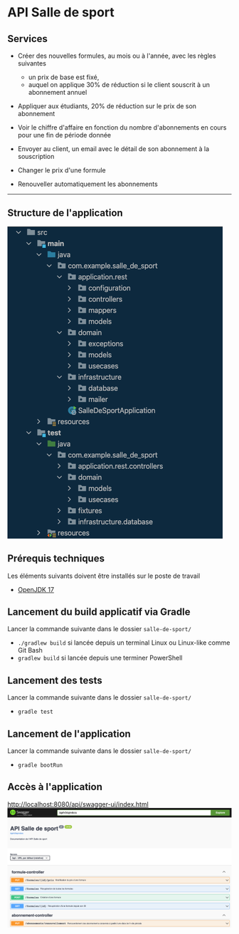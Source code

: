 # API Salle de sport

## Services

- Créer des nouvelles formules, au mois ou à l'année, avec les règles suivantes
    - un prix de base est fixé,
    - auquel on applique 30% de réduction si le client souscrit à un abonnement annuel

  
- Appliquer aux étudiants, 20% de réduction sur le prix de son abonnement


- Voir le chiffre d'affaire en fonction du nombre d'abonnements en cours pour une fin de période donnée


- Envoyer au client, un email avec le détail de son abonnement à la souscription


- Changer le prix d'une formule


- Renouveller automatiquement les abonnements

---

## Structure de l'application

![Arborescence](doc/img/arborescence.png)

## Prérequis techniques

Les éléments suivants doivent être installés sur le poste de travail
- [OpenJDK 17](https://jdk.java.net/java-se-ri/17)

## Lancement du build applicatif via Gradle

Lancer la commande suivante dans le dossier `salle-de-sport/`
- `./gradlew build` si lancée depuis un terminal Linux ou Linux-like comme Git Bash
- `gradlew build` si lancée depuis une terminer PowerShell

## Lancement des tests

Lancer la commande suivante dans le dossier `salle-de-sport/`
- `gradle test`

## Lancement de l'application

Lancer la commande suivante dans le dossier `salle-de-sport/`
- `gradle bootRun`

## Accès à l'application

[http://localhost:8080/api/swagger-ui/index.html](http://localhost:8080/api/swagger-ui/index.html)
![Swagger](doc/img/swagger.png)
